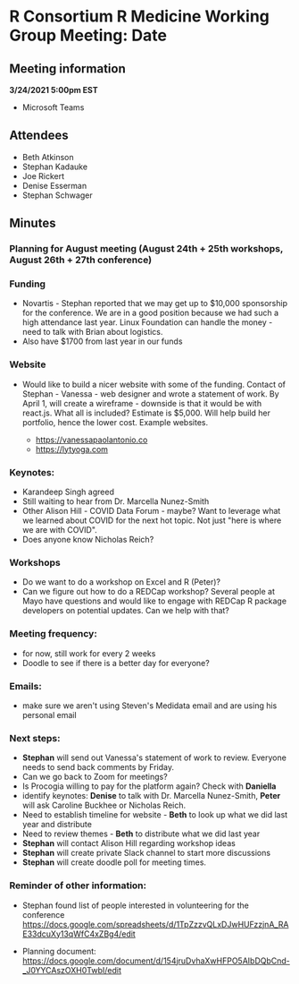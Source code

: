 # R Consortium R Medicine Working Group Meeting: Date

## Meeting information

**3/24/2021 5:00pm EST**

* Microsoft Teams

## Attendees

* Beth Atkinson
* Stephan Kadauke
* Joe Rickert
* Denise Esserman
* Stephan Schwager

## Minutes

### Planning for August meeting (August 24th + 25th workshops, August 26th + 27th conference)

### Funding
 
 * Novartis - Stephan reported that we may get up to $10,000 sponsorship for the conference.  We are in a good position because we had such a high attendance last year.  Linux Foundation can handle the money - need to talk with Brian about logistics.
 * Also have $1700 from last year in our funds
  
### Website

* Would like to build a nicer website with some of the funding. Contact of Stephan - Vanessa - web designer and wrote a statement of work. By April 1, will create a wireframe - downside is that it would be with react.js.  What all is included?  Estimate is $5,000.  Will help build her portfolio, hence the lower cost. Example websites. 

  + https://vanessapaolantonio.co
  + https://lytyoga.com
  
  
### Keynotes:

* Karandeep Singh agreed
* Still waiting to hear from Dr. Marcella Nunez-Smith
* Other Alison Hill - COVID Data Forum - maybe?  Want to leverage what we learned about COVID for the next hot topic.  Not just "here is where we are with COVID".
* Does anyone know Nicholas Reich?  

### Workshops

* Do we want to do a workshop on Excel and R (Peter)?
* Can we figure out how to do a REDCap workshop?  Several people at Mayo have questions and would like to engage with REDCap R package developers on potential updates.  Can we help with that?

### Meeting frequency:

* for now, still work for every 2 weeks
* Doodle to see if there is a better day for everyone?

### Emails:

* make sure we aren't using Steven's Medidata email and are using his personal email

### Next steps: 

* **Stephan** will send out Vanessa's statement of work to review. Everyone needs to send back comments by Friday.
* Can we go back to Zoom for meetings?
* Is Procogia willing to pay for the platform again? Check with **Daniella**
* identify keynotes: **Denise** to talk with Dr. Marcella Nunez-Smith, **Peter** will ask Caroline Buckhee or Nicholas Reich.
* Need to establish timeline for website - **Beth** to look up what we did last year and distribute
* Need to review themes - **Beth** to distribute what we did last year
* **Stephan** will contact Alison Hill regarding workshop ideas
* **Stephan** will create private Slack channel to start more discussions
* **Stephan** will create doodle poll for meeting times.

### Reminder of other information: 

* Stephan found list of people interested in volunteering for the conference
https://docs.google.com/spreadsheets/d/1TpZzzvQLxDJwHUFzzjnA_RAE33dcuXy13qWfC4xZBg4/edit

* Planning document: https://docs.google.com/document/d/154jruDvhaXwHFPO5AIbDQbCnd-_J0YYCAszOXH0TwbI/edit 






